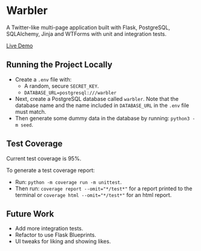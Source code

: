 # Warbler
A Twitter-like multi-page application built with Flask, PostgreSQL, SQLAlchemy, Jinja and WTForms with unit and integration tests.

[Live Demo](https://mattfergoda-warbler.onrender.com/)

## Running the Project Locally
- Create a `.env` file with:
    - A random, secure `SECRET_KEY`.
    - `DATABASE_URL=postgresql:///warbler`
- Next, create a PostgreSQL database called `warbler`. Note that the database name and the name included in `DATABASE_URL` in the `.env` file must match.
- Then generate some dummy data in the database by running: `python3 -m seed`.

## Test Coverage
Current test coverage is 95%.

To generate a test coverage report:

- Run: `python -m coverage run -m unittest`. 
- Then run: `coverage report --omit="*/test*"` for a report printed to the terminal or `coverage html --omit="*/test*"` for an html report.

## Future Work
- Add more integration tests.
- Refactor to use Flask Blueprints.
- UI tweaks for liking and showing likes.

